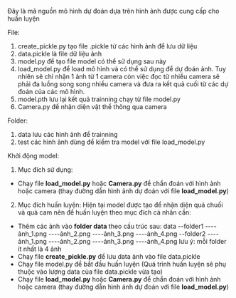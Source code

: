 Đây là mã nguồn mô hình dự đoán dựa trên hình ảnh được cung cấp cho huấn luyện

File:
1. create_pickle.py tạo file .pickle từ các hình ảnh để lưu dữ liệu 
2. data.pickle là file dữ liệu ảnh
3. model.py để tạo file model có thể sử dụng sau này
4. load_model.py để load mô hình và có thể sử dụng để dự đoán ảnh. 
Tuy nhiên sẽ chỉ nhận 1 ảnh từ 1 camera còn việc đọc từ nhiều camera sẽ phải
đa luồng song song nhiều camera và đưa ra kết quả cuối từ các dự đoán của các mô hình.
5. model.pth lưu lại kết quả trainning chạy từ file model.py
6. Camera.py để nhận diện vật thể thông qua camera 

Folder:
1. data lưu các hình ảnh để trainning
2. test các hình ảnh dùng để kiểm tra model với file load_model.py

Khởi động model:
1. Mục đích sử dụng:
- Chạy file **load_model.py** hoặc **Camera.py** để chẩn đoán với hình ảnh hoặc camera (thay đường dẫn hình ảnh dự đoán với file **load_model.py**)

2. Mục đích huấn luyện:
Hiện tại model được tạo để nhận diện quả chuối và quả cam nên để huấn luyện theo mục đích cá nhân cần:

- Thêm các ảnh vào **folder data** theo cấu trúc sau:
    data
    --folder1
    ----ảnh_1.png
    ----ảnh_2.png
    ----ảnh_3.png
    ----ảnh_4.png
    --folder2
    ----ảnh_1.png
    ----ảnh_2.png
    ----ảnh_3.png
    ----ảnh_4.png
lưu ý: mỗi folder ít nhất là 4 ảnh 
- Chạy file **create_pickle.py** để lưu data ảnh vào file data.pickle 
- Chạy file model.py để bắt đầu huấn luyện (Quá trình huấn luyện sẽ phụ thuộc vào lượng data của file data.pickle vừa tạo)
- Chạy file **load_model.py** hoặc **Camera.py** để chẩn đoán với hình ảnh hoặc camera (thay đường dẫn hình ảnh dự đoán với file **load_model.py**)